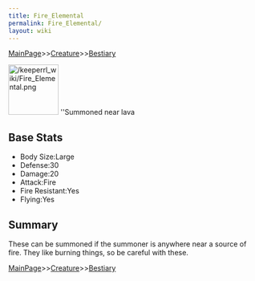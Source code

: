 ```yaml
---
title: Fire_Elemental
permalink: Fire_Elemental/
layout: wiki
---
```


[MainPage](/keeperrl_wiki/ "wikilink")>>[Creature](/keeperrl_wiki/Creature_Guide "wikilink")>>[Bestiary](/keeperrl_wiki/Bestiary "wikilink")

<img src="/keeperrl_wiki/Fire_Elemental.png" title="fig:/keeperrl_wiki/Fire_Elemental.png" alt="/keeperrl_wiki/Fire_Elemental.png" width="100" />
''Summoned near lava

Base Stats
----------

-   Body Size:Large
-   Defense:30
-   Damage:20
-   Attack:Fire
-   Fire Resistant:Yes
-   Flying:Yes

Summary
-------

These can be summoned if the summoner is anywhere near a source of fire.
They like burning things, so be careful with these.

[MainPage](/keeperrl_wiki/ "wikilink")>>[Creature](/keeperrl_wiki/Creature_Guide "wikilink")>>[Bestiary](/keeperrl_wiki/Bestiary "wikilink")

